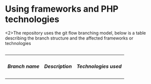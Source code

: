 # Using frameworks and PHP technologies

<2>The repository uses the git flow branching model, below is a table describing the branch structure and the affected frameworks or technologies<h2>

<table>
  <tr>
    <th><h5>Branch name</h5></th>
    <th><h5>Description</h5></th>
    <th><h5>Technologies used</h5></th>
  </tr>
</table>

